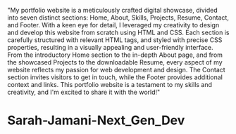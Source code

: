 "My portfolio website is a meticulously crafted digital showcase, divided into seven distinct sections: Home, About, Skills, Projects, Resume, Contact, and Footer. With a keen eye for detail, I leveraged my creativity to design and develop this website from scratch using HTML and CSS. Each section is carefully structured with relevant HTML tags, and styled with precise CSS properties, resulting in a visually appealing and user-friendly interface. From the introductory Home section to the in-depth About page, and from the showcased Projects to the downloadable Resume, every aspect of my website reflects my passion for web development and design. The Contact section invites visitors to get in touch, while the Footer provides additional context and links. This portfolio website is a testament to my skills and creativity, and I'm excited to share it with the world!"



# Sarah-Jamani-Next_Gen_Dev
